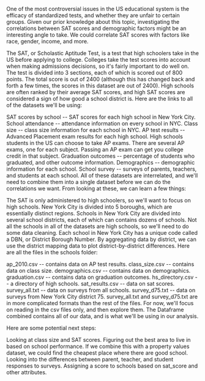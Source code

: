 One of the most controversial issues in the US educational system is the efficacy of standardized tests, and whether they are unfair to certain groups. Given our prior knowledge about this topic, investigating the correlations between SAT scores and demographic factors might be an interesting angle to take. We could correlate SAT scores with factors like race, gender, income, and more.

The SAT, or Scholastic Aptitude Test, is a test that high schoolers take in the US before applying to college. Colleges take the test scores into account when making admissions decisions, so it's fairly important to do well on. The test is divided into 3 sections, each of which is scored out of 800 points. The total score is out of 2400 (although this has changed back and forth a few times, the scores in this dataset are out of 2400). High schools are often ranked by their average SAT scores, and high SAT scores are considered a sign of how good a school district is.
Here are the links to all of the datasets we'll be using:

SAT scores by school -- SAT scores for each high school in New York City.
School attendance -- attendance information on every school in NYC.
Class size -- class size information for each school in NYC.
AP test results -- Advanced Placement exam results for each high school. High schools students in the US can choose to take AP exams. There are several AP exams, one for each subject. Passing an AP exam can get you college credit in that subject.
Graduation outcomes -- percentage of students who graduated, and other outcome information.
Demographics -- demographic information for each school.
School survey -- surveys of parents, teachers, and students at each school.
All of these datasets are interrelated, and we'll need to combine them into a single dataset before we can do the correlations we want.
From looking at these, we can learn a few things:

The SAT is only administered to high schoolers, so we'll want to focus on high schools.
New York City is divided into 5 boroughs, which are essentially distinct regions.
Schools in New York City are divided into several school districts, each of which can contains dozens of schools.
Not all the schools in all of the datasets are high schools, so we'll need to do some data cleaning.
Each school in New York City has a unique code called a DBN, or District Borough Number.
By aggregating data by district, we can use the district mapping data to plot district-by-district differences.
 Here are all the files in the schools folder:

ap_2010.csv -- contains data on AP test results.
class_size.csv -- contains data on class size.
demographics.csv -- contains data on demographics.
graduation.csv -- contains data on graduation outcomes.
hs_directory.csv -- a directory of high schools.
sat_results.csv -- data on sat scores.
survey_all.txt -- data on surveys from all schools.
survey_d75.txt -- data on surveys from New York City district 75.
survey_all.txt and survey_d75.txt are in more complicated formats than the rest of the files. For now, we'll focus on reading in the csv files only, and then explore them.
The Dataframe combined contains all of our data, and is what we'll be using in our analysis.


Here are some potential next steps:

Looking at class size and SAT scores.
Figuring out the best area to live in based on school performance.
If we combine this with a property values dataset, we could find the cheapest place where there are good school.
Looking into the differences between parent, teacher, and student responses to surveys.
Assigning a score to schools based on sat_score and other attributes.
